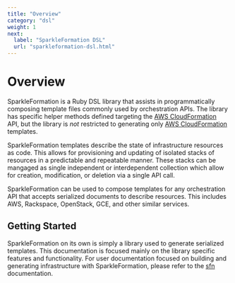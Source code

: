 ```yaml
---
title: "Overview"
category: "dsl"
weight: 1
next:
  label: "SparkleFormation DSL"
  url: "sparkleformation-dsl.html"
---
```


# Overview

SparkleFormation is a Ruby DSL library that assists in programmatically
composing template files commonly used by orchestration APIs. The library
has specific helper methods defined targeting the [AWS CloudFormation][cfn]
API, but the library is _not_ restricted to generating only
[AWS CloudFormation][cfn] templates.

SparkleFormation templates describe the state of infrastructure resources
as code. This allows for provisioning and updating of isolated stacks of
resources in a predictable and repeatable manner. These stacks can be
mangaged as single independent or interdependent collection which allow
for creation, modification, or deletion via a single API call.

SparkleFormation can be used to compose templates for any orchestration
API that accepts serialized documents to describe resources. This includes
AWS, Rackspace, OpenStack, GCE, and other similar services.

## Getting Started

SparkleFormation on its own is simply a library used to generate serialized
templates. This documentation is focused mainly on the library specific
features and functionality. For user documentation focused on building and
generating infrastructure with SparkleFormation, please refer to the
[sfn][sfn] documentation.

[cfn]: https://aws.amazon.com/cloudformation/
[sfn]: /docs/sfn/

